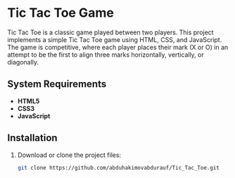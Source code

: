 ﻿# Tic Tac Toe Game

Tic Tac Toe is a classic game played between two players. This project implements a simple Tic Tac Toe game using HTML, CSS, and JavaScript. The game is competitive, where each player places their mark (X or O) in an attempt to be the first to align three marks horizontally, vertically, or diagonally.

## System Requirements

- **HTML5**
- **CSS3**
- **JavaScript**

## Installation

1. Download or clone the project files:
   ```bash
   git clone https://github.com/abduhakimovabdurauf/Tic_Tac_Toe.git
